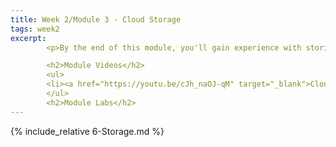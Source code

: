 ```yaml
---
title: Week 2/Module 3 - Cloud Storage
tags: week2
excerpt: 
        <p>By the end of this module, you'll gain experience with storing information on and around the cloud.</p>

        <h2>Module Videos</h2>
        <ul>
        <li><a href="https://youtu.be/cJh_naOJ-qM" target="_blank">Cloud Storage Overview [9:54]</a></li>
        </ul>
        <h2>Module Labs</h2>
---  
```


{% include_relative 6-Storage.md %}